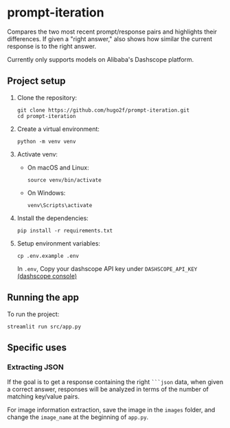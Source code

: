 # prompt-iteration
Compares the two most recent prompt/response pairs and highlights their differences.
If given a "right answer," also shows how similar the current response is to the right answer.

Currently only supports models on Alibaba's Dashscope platform.

## Project setup

1. Clone the repository:
    ```
   git clone https://github.com/hugo2f/prompt-iteration.git
   cd prompt-iteration
   ```

2. Create a virtual environment:
   ```
   python -m venv venv
   ```

3. Activate venv:
   - On macOS and Linux:
      ```
      source venv/bin/activate
      ```
     
   - On Windows:
      ```
      venv\Scripts\activate
      ```

4. Install the dependencies:
   ```
   pip install -r requirements.txt
   ```

5. Setup environment variables:
   ```
   cp .env.example .env
   ```
   In `.env`, Copy your dashscope API key under `DASHSCOPE_API_KEY` [(dashscope console)](https://dashscope.console.aliyun.com/overview)

## Running the app
To run the project:
```
streamlit run src/app.py
```

## Specific uses

### Extracting JSON

If the goal is to get a response containing the right `` ```json `` data, when given a
correct answer, responses will be analyzed in terms of the number of matching key/value pairs.

For image information extraction, save the image in the `images` folder,
and change the `image_name` at the beginning of `app.py`. 
